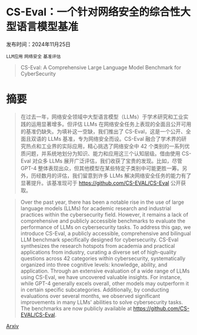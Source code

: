 # CS-Eval：一个针对网络安全的综合性大型语言模型基准

发布时间：2024年11月25日

`LLM应用` `网络安全` `基准评估`

> CS-Eval: A Comprehensive Large Language Model Benchmark for CyberSecurity

# 摘要

> 在过去一年，网络安全领域中大型语言模型（LLMs）于学术研究和工业实践的运用显著增多。但评估 LLMs 在网络安全任务上表现的全面且公开可用的基准仍缺失。为填补这一空缺，我们推出了 CS-Eval，这是一个公开、全面且双语的 LLMs 基准，专为网络安全而设。CS-Eval 融合了学术界的研究热点和工业界的实际应用，精心挑选了网络安全中 42 个类别的一系列优质问题，并系统地划分为知识、能力和应用这三个认知层级。借由使用 CS-Eval 对众多 LLMs 展开广泛评估，我们收获了宝贵的发现。比如，尽管 GPT-4 整体表现出众，但其他模型在某些特定子类别中可能更胜一筹。另外，历经数月的评估，我们留意到许多 LLMs 解决网络安全任务的能力有了显著提升。该基准现可于 https://github.com/CS-EVAL/CS-Eval 公开获取。

> Over the past year, there has been a notable rise in the use of large language models (LLMs) for academic research and industrial practices within the cybersecurity field. However, it remains a lack of comprehensive and publicly accessible benchmarks to evaluate the performance of LLMs on cybersecurity tasks. To address this gap, we introduce CS-Eval, a publicly accessible, comprehensive and bilingual LLM benchmark specifically designed for cybersecurity. CS-Eval synthesizes the research hotspots from academia and practical applications from industry, curating a diverse set of high-quality questions across 42 categories within cybersecurity, systematically organized into three cognitive levels: knowledge, ability, and application. Through an extensive evaluation of a wide range of LLMs using CS-Eval, we have uncovered valuable insights. For instance, while GPT-4 generally excels overall, other models may outperform it in certain specific subcategories. Additionally, by conducting evaluations over several months, we observed significant improvements in many LLMs' abilities to solve cybersecurity tasks. The benchmarks are now publicly available at https://github.com/CS-EVAL/CS-Eval.

[Arxiv](https://arxiv.org/abs/2411.16239)